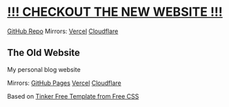 # [!!! CHECKOUT THE NEW WEBSITE !!!](https://majudhu.co)

[GitHub Repo](https://github.com/majudhu/majudhu.co-astro)
Mirrors:
[Vercel](https://majudhu.vercel.app)
[Cloudflare](https://majudhu.pages.dev)

## The Old Website

My personal blog website

Mirrors:
[GitHub Pages](https://majudhu.github.io/majudhu.co)
[Vercel](https://majudhu-old.vercel.app)
[Cloudflare](https://majudhu-old.pages.dev)

Based on [Tinker Free Template from Free CSS](https://www.free-css.com/free-css-templates/page243/tinker)
